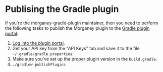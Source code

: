 Publising the Gradle plugin
===========================

If you're the morganey-gradle-plugin maintainer, then you need to perform the
following tasks to publish the Morganey plugin to the [Gradle plugin
portal][gradle-plugins]:

1.  [Log into the plugin portal][login].
2.  Get your API key from the "API Keys" tab and save it to the file
    `~/.gradle/gradle.properties`.
3.  Make sure you've set up the proper plugin version in the `build.gradle`.
3.  `./gradlew publishPlugins`

[gradle-plugins]: https://plugins.gradle.org/
[login]: https://login.gradle.org/user/login

